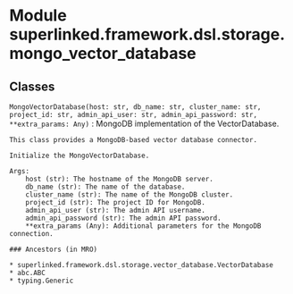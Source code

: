 Module superlinked.framework.dsl.storage.mongo_vector_database
==============================================================

Classes
-------

`MongoVectorDatabase(host: str, db_name: str, cluster_name: str, project_id: str, admin_api_user: str, admin_api_password: str, **extra_params: Any)`
:   MongoDB implementation of the VectorDatabase.
    
    This class provides a MongoDB-based vector database connector.
    
    Initialize the MongoVectorDatabase.
    
    Args:
        host (str): The hostname of the MongoDB server.
        db_name (str): The name of the database.
        cluster_name (str): The name of the MongoDB cluster.
        project_id (str): The project ID for MongoDB.
        admin_api_user (str): The admin API username.
        admin_api_password (str): The admin API password.
        **extra_params (Any): Additional parameters for the MongoDB connection.

    ### Ancestors (in MRO)

    * superlinked.framework.dsl.storage.vector_database.VectorDatabase
    * abc.ABC
    * typing.Generic